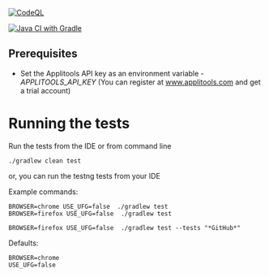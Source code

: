 [![CodeQL](https://github.com/anandbagmar/ultrafastgrid/actions/workflows/codeql-analysis.yml/badge.svg)](https://github.com/anandbagmar/ultrafastgrid/actions/workflows/codeql-analysis.yml)

[![Java CI with Gradle](https://github.com/anandbagmar/ultrafastgrid/actions/workflows/buildInCI.yml/badge.svg)](https://github.com/anandbagmar/ultrafastgrid/actions/workflows/buildInCI.yml)

## Prerequisites
* Set the Applitools API key as an environment variable - *APPLITOOLS_API_KEY* (You can register at www.applitools.com and get a trial account)

# Running the tests
Run the tests from the IDE or from command line
```
./gradlew clean test
```

or, you can run the testng tests from your IDE

Example commands:
```
BROWSER=chrome USE_UFG=false  ./gradlew test
BROWSER=firefox USE_UFG=false  ./gradlew test

BROWSER=firefox USE_UFG=false  ./gradlew test --tests "*GitHub*"
```

Defaults:
```
BROWSER=chrome
USE_UFG=false
```
